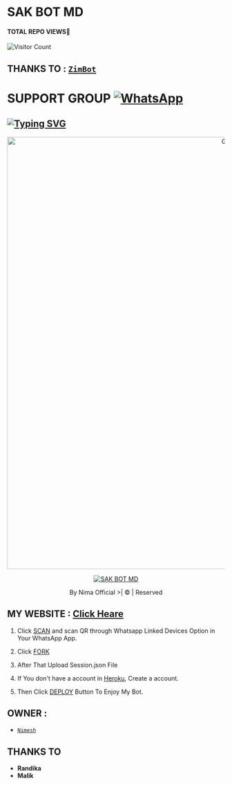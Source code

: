 # SAK BOT MD
#### TOTAL REPO VIEWS📍
![Visitor Count](https://profile-counter.glitch.me/terror-boy/count.svg)
   
   
   

## THANKS TO : [`ZimBot`](https://github.com/zim-bot/zimbot-v4)

# SUPPORT GROUP <a href="https://chat.whatsapp.com/C42iutcryMqFmGq0uUmt8e"><img alt="WhatsApp" src="https://img.shields.io/badge/WhatsApp-25D366?style=for-the-badge&logo=whatsapp&logoColor=white"/></a>

## [![Typing SVG](https://readme-typing-svg.herokuapp.com?font=Rockstar-ExtraBold&color=F33A6A&lines=WELCOME+TO+SAK+BOT+MD.;CREATED+BY+NIMA+OFFICIAL;BEST+MULTIDEVICE+WA+BOT;THANKS+FOR+VISITING+MY+GIT)](https://git.io/typing-svg)

 </a>

</p>

<div align="center">

  <p align="center">

<img src="https://telegra.ph/file/9b8168ce222581a566762.jpg" alt="GIF" width="1000" height="1000"/>

</p>

  <p align="center">

<a href="#"><img title="SAK BOT MD" src="https://img.shields.io/badge/Sak bot-md-green?colorA=%23ff0000&colorB=%23017e40&style=for-the-badge"></a>

</p>

</div>

<p align="center">By Nima Official >| © | Reserved  </br>
 
 ## MY WEBSITE : [Click Heare](https://www.helacloud.ga/p/sak-bot.html)

1. Click [SCAN](https://replit.com/@HELACLOUD/SAK-BOT-MD?v=1) and scan QR through Whatsapp Linked Devices Option in Your WhatsApp App.

2. Click [FORK](https://github.com/nimaofficial/SAK-BOT/fork)

2. After That Upload Session.json File

3. If You don't have a account in [Heroku](https://signup.heroku.com/), Create a account.

5. Then Click [DEPLOY](https://heroku.com/deploy) Button To Enjoy My Bot.


## OWNER :
* [`Nimesh`](https://github.com/nimaofficial)

## THANKS TO
* <b>Randika</b>
* <b>Malik</b>
